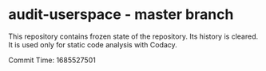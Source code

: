 # audit-userspace - master branch

This repository contains frozen state of the repository.
Its history is cleared. It is used only for static code
analysis with Codacy.

Commit Time: 1685527501